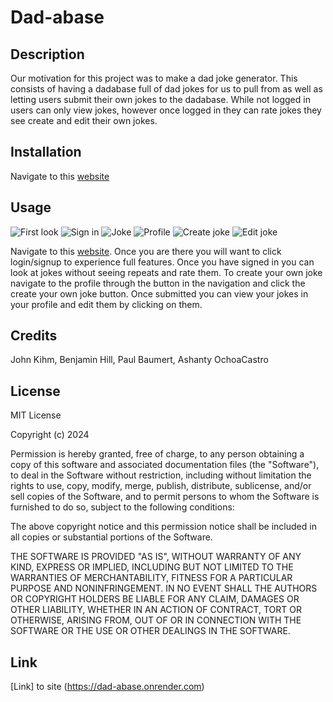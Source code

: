 # Dad-abase

## Description

Our motivation for this project was to make a dad joke generator. This consists of having a dadabase full of dad jokes for us to pull from as well as letting users submit their own jokes to the dadabase. While not logged in users can only view jokes, however once logged in they can rate jokes they see create and edit their own jokes.

## Installation

Navigate to this [website](https://dad-abase.onrender.com)

## Usage

![First look]()
![Sign in]()
![Joke]()
![Profile]()
![Create joke]()
![Edit joke]()

Navigate to this [website](https://dad-abase.onrender.com). Once you are there you will want to click login/signup to experience full features. Once you have signed in you can look at jokes without seeing repeats and rate them. To create your own joke navigate to the profile through the button in the navigation and click the create your own joke button. Once submitted you can view your jokes in your profile and edit them by clicking on them.

## Credits 

John Kihm, Benjamin Hill, Paul Baumert, Ashanty OchoaCastro

## License

MIT License

Copyright (c) 2024

Permission is hereby granted, free of charge, to any person obtaining a copy
of this software and associated documentation files (the "Software"), to deal
in the Software without restriction, including without limitation the rights
to use, copy, modify, merge, publish, distribute, sublicense, and/or sell
copies of the Software, and to permit persons to whom the Software is
furnished to do so, subject to the following conditions:

The above copyright notice and this permission notice shall be included in all
copies or substantial portions of the Software.

THE SOFTWARE IS PROVIDED "AS IS", WITHOUT WARRANTY OF ANY KIND, EXPRESS OR
IMPLIED, INCLUDING BUT NOT LIMITED TO THE WARRANTIES OF MERCHANTABILITY,
FITNESS FOR A PARTICULAR PURPOSE AND NONINFRINGEMENT. IN NO EVENT SHALL THE
AUTHORS OR COPYRIGHT HOLDERS BE LIABLE FOR ANY CLAIM, DAMAGES OR OTHER
LIABILITY, WHETHER IN AN ACTION OF CONTRACT, TORT OR OTHERWISE, ARISING FROM,
OUT OF OR IN CONNECTION WITH THE SOFTWARE OR THE USE OR OTHER DEALINGS IN THE
SOFTWARE.



## Link

[Link] to site (https://dad-abase.onrender.com)